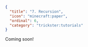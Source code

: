 ```json
{
  "title": "7. Recursion",
  "icon": "minecraft:paper",
  "ordinal": 6,
  "category": "trickster:tutorials"
}
```

Coming soon!
